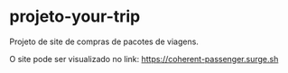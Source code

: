 # projeto-your-trip
Projeto de site de compras de pacotes de viagens.

O site pode ser visualizado no link: https://coherent-passenger.surge.sh



